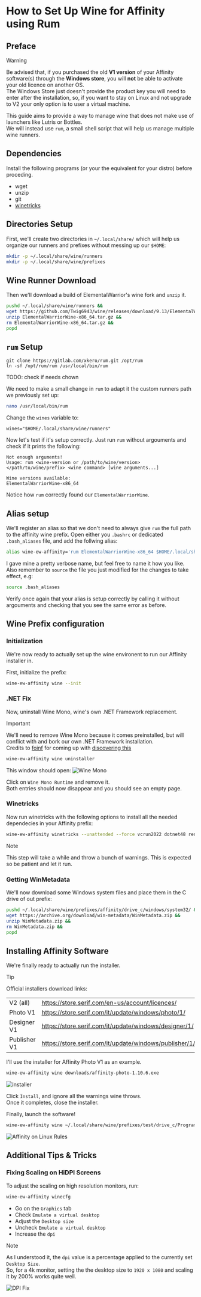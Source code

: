 # How to Set Up Wine for Affinity using Rum

## Preface

> [!WARNING]
> Be advised that, if you purchased the old **V1 version** of your Affinity software(s) through the **Windows store**, you will **not** be able to activate your old licence on another OS.  
> The Windows Store just doesn't provide the product key you will need to enter after the installation, so, if you want to stay on Linux and not upgrade to V2 your only option is to user a virtual machine.  

This guide aims to provide a way to manage wine that does not make use of launchers like Lutris or Bottles.  
We will instead use `rum`, a small shell script that will help us manage multiple wine runners.

## Dependencies
Install the following programs (or your the equivalent for your distro) before proceding. 
- wget
- unzip
- git
- [winetricks](https://github.com/Winetricks/winetricks)

## Directories Setup

First, we'll create two directories in `~/.local/share/` which will help us organize our runners and prefixes without messing up our `$HOME`:

```bash
mkdir -p ~/.local/share/wine/runners
mkdir -p ~/.local/share/wine/prefixes
```

## Wine Runner Download

Then we'll download a build of ElementalWarrior's wine fork and `unzip` it.

```bash
pushd ~/.local/share/wine/runners &&
wget https://github.com/Twig6943/wine/releases/download/9.13/ElementalWarriorWine-x86_64.tar.gz &&
unzip ElementalWarriorWine-x86_64.tar.gz &&
rm ElementalWarriorWine-x86_64.tar.gz &&
popd
```

## `rum` Setup

```
git clone https://gitlab.com/xkero/rum.git /opt/rum
ln -sf /opt/rum/rum /usr/local/bin/rum
```
TODO: check if needs chown

We need to make a small change in `rum` to adapt it the custom runners path we previously set up:

```bash
nano /usr/local/bin/rum
```

Change the `wines` variable to:

```
wines="$HOME/.local/share/wine/runners"
```

Now let's test if it's setup correctly.
Just run `rum` without argouments and check if it prints the following:

```plain
Not enough arguments!
Usage: rum <wine-version or /path/to/wine/version> </path/to/wine/prefix> <wine command> [wine arguments...]

Wine versions available:
ElementalWarriorWine-x86_64
```

Notice how `rum` correctly found our `ElementalWarriorWine`.

## Alias setup
We'll register an alias so that we don't need to always give `rum` the full path to the affinity wine prefix.
Open either you `.bashrc` or dedicated `.bash_aliases` file, and add the follwing alias:

```bash
alias wine-ew-affinity='rum ElementalWarriorWine-x86_64 $HOME/.local/share/wine/prefixes/affinity/'
```

I gave mine a pretty verbose name, but feel free to name it how you like.  
Also remember to `source` the file you just modified for the changes to take effect, e.g:
```bash
source .bash_aliases
```
Verify once again that your alias is setup correctly by calling it without argouments and checking that you see the same error as before.

## Wine Prefix configuration

### Initialization
We're now ready to actually set up the wine environent to run our Affinity installer in.

First, initialize the prefix:

```bash
wine-ew-affinity wine --init
```

### .NET Fix

Now, uninstall Wine Mono, wine's own .NET Framework replacement.  

> [!IMPORTANT]
> We'll need to remove Wine Mono because it comes preinstalled, but will conflict with and bork our own .NET Framework installation.  
Credits to [foinf](https://github.com/foinf) for coming up with [discovering this](https://github.com/bottlesdevs/Bottles/issues/2887#issuecomment-2646118028)

```bash
wine-ew-affinity wine uninstaller
```
This window should open:
![Wine Mono](./Screenshots/winemono.png)

Click on `Wine Mono Runtime` and remove it.  
Both entries should now disappear and you should see an empty page.

### Winetricks

Now run winetricks with the following options to install all the needed dependecies in your Affinity prefix:

```bash
wine-ew-affinity winetricks --unattended --force vcrun2022 dotnet48 renderer=vulkan corefonts win11
```

> [!NOTE]
> This step will take a while and throw a bunch of warnings. This is expected so be patient and let it run.

### Getting WinMetadata

We'll now download some Windows system files and place them in the C drive of out prefix:

```bash
pushd ~/.local/share/wine/prefixes/affinity/drive_c/windows/system32/ &&
wget https://archive.org/download/win-metadata/WinMetadata.zip &&
unzip WinMetadata.zip &&
rm WinMetadata.zip &&
popd
```

## Installing Affinity Software
We're finally ready to actually run the installer.

> [!TIP]
> Official installers download links:
>
> |   |   |
> |---|---|
> |V2 (all)     |https://store.serif.com/en-us/account/licences/         |
> |Photo V1     | https://store.serif.com/it/update/windows/photo/1/     |
> |Designer V1  | https://store.serif.com/it/update/windows/designer/1/  |
> |Publisher V1 | https://store.serif.com/it/update/windows/publisher/1/ |


I'll use the installer for Affinity Photo V1 as an example.

```bash
wine-ew-affinity wine downloads/affinity-photo-1.10.6.exe
```

![installer](./Screenshots/installer.png)

Click `Install`, and ignore all the warnings wine throws.  
Once it completes, close the installer.

Finally, launch the software!

```bash
wine-ew-affinity wine ~/.local/share/wine/prefixes/test/drive_c/Program\ Files/Affinity/Photo/Photo.exe
```

![Affinity on Linux Rules](./Screenshots/aolrules.png)


## Additional Tips & Tricks

### Fixing Scaling on HiDPI Screens

To adjust the scaling on high resolution monitors, run:

```bash
wine-ew-affinity winecfg
```
- Go on the `Graphics` tab
- Check `Emulate a virtual desktop`
- Adjust the `Desktop size`
- Uncheck `Emulate a virtual desktop`
- Increase the `dpi`

> [!NOTE]
> As I understood it, the `dpi` value is a percentage applied to the currently set `Desktop Size`.  
> So, for a 4k monitor, setting the the desktop size to `1920 x 1080` and scaling it by 200% works quite well.

![DPI Fix](./Screenshots/dpifix.png)
